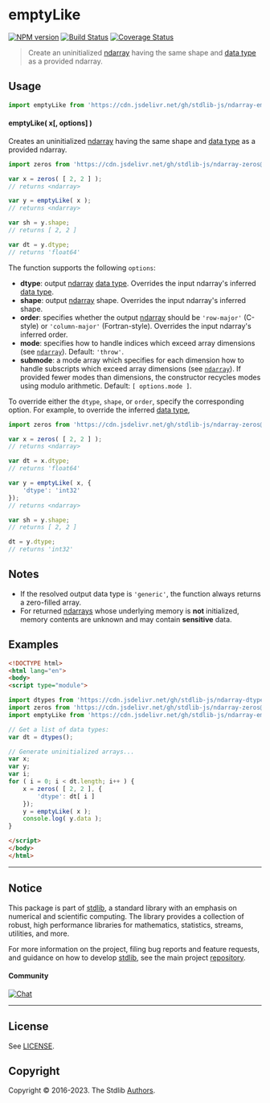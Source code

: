 <!--

@license Apache-2.0

Copyright (c) 2023 The Stdlib Authors.

Licensed under the Apache License, Version 2.0 (the "License");
you may not use this file except in compliance with the License.
You may obtain a copy of the License at

   http://www.apache.org/licenses/LICENSE-2.0

Unless required by applicable law or agreed to in writing, software
distributed under the License is distributed on an "AS IS" BASIS,
WITHOUT WARRANTIES OR CONDITIONS OF ANY KIND, either express or implied.
See the License for the specific language governing permissions and
limitations under the License.

-->

# emptyLike

[![NPM version][npm-image]][npm-url] [![Build Status][test-image]][test-url] [![Coverage Status][coverage-image]][coverage-url] <!-- [![dependencies][dependencies-image]][dependencies-url] -->

> Create an uninitialized [ndarray][@stdlib/ndarray/ctor] having the same shape and [data type][@stdlib/ndarray/dtypes] as a provided ndarray.

<!-- Section to include introductory text. Make sure to keep an empty line after the intro `section` element and another before the `/section` close. -->

<section class="intro">

</section>

<!-- /.intro -->

<!-- Package usage documentation. -->



<section class="usage">

## Usage

```javascript
import emptyLike from 'https://cdn.jsdelivr.net/gh/stdlib-js/ndarray-empty-like@v0.0.1-esm/index.mjs';
```

#### emptyLike( x\[, options] )

Creates an uninitialized [ndarray][@stdlib/ndarray/ctor] having the same shape and [data type][@stdlib/ndarray/dtypes] as a provided ndarray.

```javascript
import zeros from 'https://cdn.jsdelivr.net/gh/stdlib-js/ndarray-zeros@esm/index.mjs';

var x = zeros( [ 2, 2 ] );
// returns <ndarray>

var y = emptyLike( x );
// returns <ndarray>

var sh = y.shape;
// returns [ 2, 2 ]

var dt = y.dtype;
// returns 'float64'
```

The function supports the following `options`:

-   **dtype**: output [ndarray][@stdlib/ndarray/ctor] [data type][@stdlib/ndarray/dtypes]. Overrides the input ndarray's inferred [data type][@stdlib/ndarray/dtypes].
-   **shape**: output [ndarray][@stdlib/ndarray/ctor] shape. Overrides the input ndarray's inferred shape.
-   **order**: specifies whether the output [ndarray][@stdlib/ndarray/ctor] should be `'row-major'` (C-style) or `'column-major'` (Fortran-style). Overrides the input ndarray's inferred order.
-   **mode**: specifies how to handle indices which exceed array dimensions (see [`ndarray`][@stdlib/ndarray/ctor]). Default: `'throw'`.
-   **submode**: a mode array which specifies for each dimension how to handle subscripts which exceed array dimensions  (see [`ndarray`][@stdlib/ndarray/ctor]). If provided fewer modes than dimensions, the constructor recycles modes using modulo arithmetic. Default: `[ options.mode ]`.

To override either the `dtype`, `shape`, or `order`, specify the corresponding option. For example, to override the inferred [data type][@stdlib/ndarray/dtypes], 

```javascript
import zeros from 'https://cdn.jsdelivr.net/gh/stdlib-js/ndarray-zeros@esm/index.mjs';

var x = zeros( [ 2, 2 ] );
// returns <ndarray>

var dt = x.dtype;
// returns 'float64'

var y = emptyLike( x, {
    'dtype': 'int32'
});
// returns <ndarray>

var sh = y.shape;
// returns [ 2, 2 ]

dt = y.dtype;
// returns 'int32'
```

</section>

<!-- /.usage -->

<!-- Package usage notes. Make sure to keep an empty line after the `section` element and another before the `/section` close. -->

<section class="notes">

## Notes

-   If the resolved output data type is `'generic'`, the function always returns a zero-filled array.
-   For returned [ndarrays][@stdlib/ndarray/ctor] whose underlying memory is **not** initialized, memory contents are unknown and may contain **sensitive** data.

</section>

<!-- /.notes -->

<!-- Package usage examples. -->

<section class="examples">

## Examples

<!-- eslint no-undef: "error" -->

```html
<!DOCTYPE html>
<html lang="en">
<body>
<script type="module">

import dtypes from 'https://cdn.jsdelivr.net/gh/stdlib-js/ndarray-dtypes@esm/index.mjs';
import zeros from 'https://cdn.jsdelivr.net/gh/stdlib-js/ndarray-zeros@esm/index.mjs';
import emptyLike from 'https://cdn.jsdelivr.net/gh/stdlib-js/ndarray-empty-like@v0.0.1-esm/index.mjs';

// Get a list of data types:
var dt = dtypes();

// Generate uninitialized arrays...
var x;
var y;
var i;
for ( i = 0; i < dt.length; i++ ) {
    x = zeros( [ 2, 2 ], {
        'dtype': dt[ i ]
    });
    y = emptyLike( x );
    console.log( y.data );
}

</script>
</body>
</html>
```

</section>

<!-- /.examples -->

<!-- Section to include cited references. If references are included, add a horizontal rule *before* the section. Make sure to keep an empty line after the `section` element and another before the `/section` close. -->

<section class="references">

</section>

<!-- /.references -->

<!-- Section for related `stdlib` packages. Do not manually edit this section, as it is automatically populated. -->

<section class="related">

</section>

<!-- /.related -->

<!-- Section for all links. Make sure to keep an empty line after the `section` element and another before the `/section` close. -->


<section class="main-repo" >

* * *

## Notice

This package is part of [stdlib][stdlib], a standard library with an emphasis on numerical and scientific computing. The library provides a collection of robust, high performance libraries for mathematics, statistics, streams, utilities, and more.

For more information on the project, filing bug reports and feature requests, and guidance on how to develop [stdlib][stdlib], see the main project [repository][stdlib].

#### Community

[![Chat][chat-image]][chat-url]

---

## License

See [LICENSE][stdlib-license].


## Copyright

Copyright &copy; 2016-2023. The Stdlib [Authors][stdlib-authors].

</section>

<!-- /.stdlib -->

<!-- Section for all links. Make sure to keep an empty line after the `section` element and another before the `/section` close. -->

<section class="links">

[npm-image]: http://img.shields.io/npm/v/@stdlib/ndarray-empty-like.svg
[npm-url]: https://npmjs.org/package/@stdlib/ndarray-empty-like

[test-image]: https://github.com/stdlib-js/ndarray-empty-like/actions/workflows/test.yml/badge.svg?branch=v0.0.1
[test-url]: https://github.com/stdlib-js/ndarray-empty-like/actions/workflows/test.yml?query=branch:v0.0.1

[coverage-image]: https://img.shields.io/codecov/c/github/stdlib-js/ndarray-empty-like/main.svg
[coverage-url]: https://codecov.io/github/stdlib-js/ndarray-empty-like?branch=main

<!--

[dependencies-image]: https://img.shields.io/david/stdlib-js/ndarray-empty-like.svg
[dependencies-url]: https://david-dm.org/stdlib-js/ndarray-empty-like/main

-->

[chat-image]: https://img.shields.io/gitter/room/stdlib-js/stdlib.svg
[chat-url]: https://app.gitter.im/#/room/#stdlib-js_stdlib:gitter.im

[stdlib]: https://github.com/stdlib-js/stdlib

[stdlib-authors]: https://github.com/stdlib-js/stdlib/graphs/contributors

[umd]: https://github.com/umdjs/umd
[es-module]: https://developer.mozilla.org/en-US/docs/Web/JavaScript/Guide/Modules

[deno-url]: https://github.com/stdlib-js/ndarray-empty-like/tree/deno
[umd-url]: https://github.com/stdlib-js/ndarray-empty-like/tree/umd
[esm-url]: https://github.com/stdlib-js/ndarray-empty-like/tree/esm
[branches-url]: https://github.com/stdlib-js/ndarray-empty-like/blob/main/branches.md

[stdlib-license]: https://raw.githubusercontent.com/stdlib-js/ndarray-empty-like/main/LICENSE

[@stdlib/ndarray/ctor]: https://github.com/stdlib-js/stdlib/tree/esm

[@stdlib/ndarray/dtypes]: https://github.com/stdlib-js/stdlib/tree/esm

</section>

<!-- /.links -->
